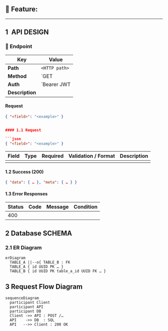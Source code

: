 <!-- =========================================================
  BACKEND API & DB SPEC  •  CORE TEMPLATE (no extras)
  Copy → rename to docs/api/<feature>.md
  Replace every <PLACEHOLDER>.
========================================================= -->

## 🧩 Feature: <Feature Name>
<One-sentence summary of what the feature does.>

---

## 1 API DESIGN
<!-- Duplicate the Endpoint block for every route that changes or is added -->

### 🔗 Endpoint
| Key | Value |
|-----|-------|
| **Path** | `<HTTP path>` |
| **Method** | `GET | POST | PUT | PATCH | DELETE` |
| **Auth** | `Bearer JWT | Api-Key | none` |
| **Description** | <Short action description> |

#### Request
```json
{ "<field>": "<example>" }


#### 1.1 Request

```json
{ "<field>": "<example>" }
```

| Field | Type | Required | Validation / Format | Description |
|-------|------|----------|---------------------|-------------|
|       |      |          |                     |             |

#### 1.2 Success (200)

```json
{ "data": { … }, "meta": { … } }
```

#### 1.3 Error Responses

| Status | Code | Message | Condition |
|--------|------|---------|-----------|
| 400 | <CODE> | <Msg> | <When> |

## 2 Database SCHEMA

### 2.1 ER Diagram

```mermaid
erDiagram
  TABLE_A ||--o{ TABLE_B : FK
  TABLE_A { id UUID PK … }
  TABLE_B { id UUID PK table_a_id UUID FK … }
```

## 3 Request Flow Diagram

```mermaid
sequenceDiagram
  participant Client
  participant API
  participant DB
  Client ->> API : POST /…
  API    ->> DB  : SQL
  API   -->> Client : 200 OK
```